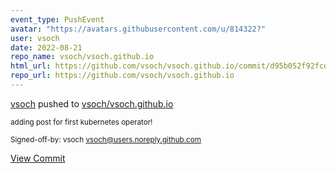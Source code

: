 ```yaml
---
event_type: PushEvent
avatar: "https://avatars.githubusercontent.com/u/814322?"
user: vsoch
date: 2022-08-21
repo_name: vsoch/vsoch.github.io
html_url: https://github.com/vsoch/vsoch.github.io/commit/d95b052f92fcd1416181e71ed3bfbc181154499c
repo_url: https://github.com/vsoch/vsoch.github.io
---
```


<a href='https://github.com/vsoch' target='_blank'>vsoch</a> pushed to <a href='https://github.com/vsoch/vsoch.github.io' target='_blank'>vsoch/vsoch.github.io</a>

<small>adding post for first kubernetes operator!

Signed-off-by: vsoch <vsoch@users.noreply.github.com></small>

<a href='https://github.com/vsoch/vsoch.github.io/commit/d95b052f92fcd1416181e71ed3bfbc181154499c' target='_blank'>View Commit</a>